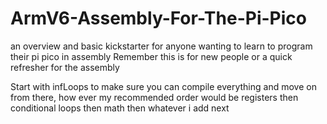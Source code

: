 # ArmV6-Assembly-For-The-Pi-Pico
an overview and basic kickstarter for anyone wanting to learn to program their pi pico in assembly
Remember this is for new people or a quick refresher for the assembly

Start with infLoops to make sure you can compile everything and move on from there, how ever my recommended order would be registers then conditional loops then math then whatever i add next
